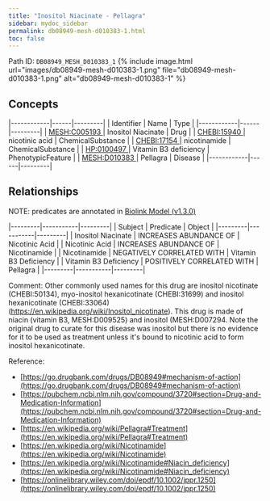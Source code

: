 ```yaml
---
title: "Inositol Niacinate - Pellagra"
sidebar: mydoc_sidebar
permalink: db08949-mesh-d010383-1.html
toc: false 
---
```



Path ID: `DB08949_MESH_D010383_1`
{% include image.html url="images/db08949-mesh-d010383-1.png" file="db08949-mesh-d010383-1.png" alt="db08949-mesh-d010383-1" %}

## Concepts

|------------|------|---------|
| Identifier | Name | Type    |
|------------|------|---------|
| <a href="https://identifiers.org/MESH:C005193">MESH:C005193 </a> | Inositol Niacinate | Drug |
| <a href="https://identifiers.org/CHEBI:15940">CHEBI:15940 </a> | nicotinic acid | ChemicalSubstance |
| <a href="https://identifiers.org/CHEBI:17154">CHEBI:17154 </a> | nicotinamide | ChemicalSubstance |
| <a href="https://identifiers.org/HP:0100497">HP:0100497 </a> | Vitamin B3 deficiency | PhenotypicFeature |
| <a href="https://identifiers.org/MESH:D010383">MESH:D010383 </a> | Pellagra | Disease |
|------------|------|---------|

## Relationships


NOTE: predicates are annotated in <a href="https://github.com/biolink/biolink-model/releases/tag/v1.3.0">Biolink Model (v1.3.0)</a>

|---------|-----------|---------|
| Subject | Predicate | Object  |
|---------|-----------|---------|
| Inositol Niacinate | INCREASES ABUNDANCE OF | Nicotinic Acid |
| Nicotinic Acid | INCREASES ABUNDANCE OF | Nicotinamide |
| Nicotinamide | NEGATIVELY CORRELATED WITH | Vitamin B3 Deficiency |
| Vitamin B3 Deficiency | POSITIVELY CORRELATED WITH | Pellagra |
|---------|-----------|---------|

Comment: Other commonly used names for this drug are inositol nicotinate (CHEBI:50134), myo-inositol hexanicotinate (CHEBI:31699) and inositol hexanicotinate (CHEBI:33064)(https://en.wikipedia.org/wiki/Inositol_nicotinate). This drug is made of niacin (vitamin B3, MESH:D009525) and inositol (MESH:D007294. Note the original drug to curate for this disease was inositol but there is no evidence for it to be used as treatment unless it's bound to nicotinic acid to form inositol hexanicotinate.

Reference: 
  - [https://go.drugbank.com/drugs/DB08949#mechanism-of-action](https://go.drugbank.com/drugs/DB08949#mechanism-of-action)
  - [https://pubchem.ncbi.nlm.nih.gov/compound/3720#section=Drug-and-Medication-Information](https://pubchem.ncbi.nlm.nih.gov/compound/3720#section=Drug-and-Medication-Information)
  - [https://en.wikipedia.org/wiki/Pellagra#Treatment](https://en.wikipedia.org/wiki/Pellagra#Treatment)
  - [https://en.wikipedia.org/wiki/Nicotinamide](https://en.wikipedia.org/wiki/Nicotinamide)
  - [https://en.wikipedia.org/wiki/Nicotinamide#Niacin_deficiency](https://en.wikipedia.org/wiki/Nicotinamide#Niacin_deficiency)
  - [https://onlinelibrary.wiley.com/doi/epdf/10.1002/jppr.1250](https://onlinelibrary.wiley.com/doi/epdf/10.1002/jppr.1250)
